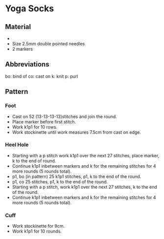 # Yoga Socks

## Material
*
* Size 2.5mm double pointed needles
* 2 markers

## Abbreviations
bo: bind of
co: cast on
k: knit
p: purl

## Pattern
### Foot
* Cast on 52 (13-13-13-13)stitches and join the round.
* Place marker before first stitch.
* Work k1p1 for 10 rows.
* Work stockinette until work measures 7.5cm from cast on edge.

### Heel Hole
* Starting with a p stitch work k1p1 over the next 27 stitches, place marker, k to the end of round.
* Continue k1p1 inbetween markers and k for the remaining stitches for 4 more rounds (5 rounds total).
* p1, bo (in pattern) 25 k1p1 stitches, p1, k to the end of the round.
* p1, co 25 stitches, p1, k to the end of the round.
* Starting with a p stitch, work k1p1 over the next 27 stitches, k to the end of the round.
* Continue k1p1 inbetween markers and k for the remaining stitches for 4 more rounds (5 rounds total).

### Cuff
* Work stockinette for 9cm.
* Work k1p1 for 10 rounds.
